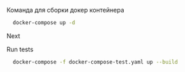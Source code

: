 Команда для сборки докер контейнера
```sh
  docker-compose up -d
```
Next

Run tests
```sh
  docker-compose -f docker-compose-test.yaml up --build
```
